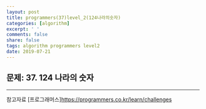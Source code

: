 ```yaml
---
layout: post
title: programmers(37)level_2(124나라의숫자)
categories: [algorithm]
excerpt: ' '
comments: false
share: false
tags: algorithm programmers level2
date: 2019-07-21
---
```


## 문제: 37. 124 나라의 숫자

---

참고자료
[프로그래머스]<https://programmers.co.kr/learn/challenges>
